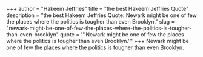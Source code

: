+++
author = "Hakeem Jeffries"
title = "the best Hakeem Jeffries Quote"
description = "the best Hakeem Jeffries Quote: Newark might be one of few the places where the politics is tougher than even Brooklyn."
slug = "newark-might-be-one-of-few-the-places-where-the-politics-is-tougher-than-even-brooklyn"
quote = '''Newark might be one of few the places where the politics is tougher than even Brooklyn.'''
+++
Newark might be one of few the places where the politics is tougher than even Brooklyn.
